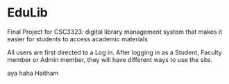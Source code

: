 # EduLib
Final Project for CSC3323:  digital library management system that makes it easier for students to access academic materials

All users are first directed to a Log in. After logging in as a Student, Faculty member or Admin member, they will have different ways to use the site. 

aya
haha
Haitham